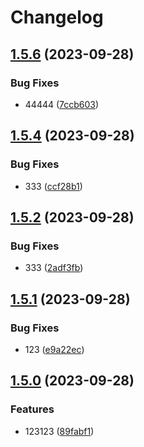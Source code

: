 # Changelog

## [1.5.6](https://github.com/StepanMatula/hcv/compare/v1.5.5...v1.5.6) (2023-09-28)


### Bug Fixes

* 44444 ([7ccb603](https://github.com/StepanMatula/hcv/commit/7ccb603dd66137120a1dde9659dd2bdc30d04784))

## [1.5.4](https://github.com/StepanMatula/hcv/compare/v1.5.3...v1.5.4) (2023-09-28)


### Bug Fixes

* 333 ([ccf28b1](https://github.com/StepanMatula/hcv/commit/ccf28b191a3886c0f915f0e603b223e9986166cd))

## [1.5.2](https://github.com/StepanMatula/hcv/compare/v1.5.1...v1.5.2) (2023-09-28)


### Bug Fixes

* 333 ([2adf3fb](https://github.com/StepanMatula/hcv/commit/2adf3fb857c3596026fcd4129d06cf3edfa4df45))

## [1.5.1](https://github.com/StepanMatula/hcv/compare/v1.5.0...v1.5.1) (2023-09-28)


### Bug Fixes

* 123 ([e9a22ec](https://github.com/StepanMatula/hcv/commit/e9a22ec6f36842d078dc67b2c570454548c7c698))

## [1.5.0](https://github.com/StepanMatula/hcv/compare/1.4.2...v1.5.0) (2023-09-28)


### Features

* 123123 ([89fabf1](https://github.com/StepanMatula/hcv/commit/89fabf1360758de6d075d447f013f02e3e23f8da))
